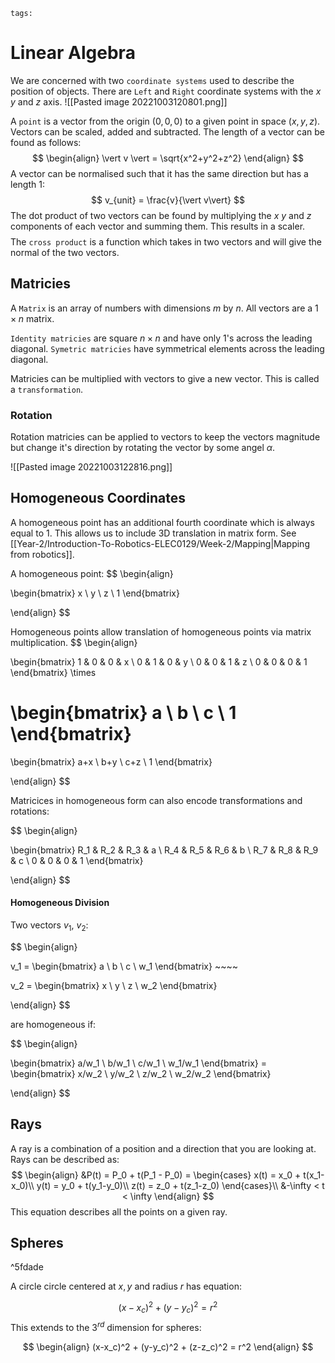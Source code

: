 `tags:`
# Linear Algebra
We are concerned with two `coordinate systems` used to describe the position of objects. There are `Left` and `Right` coordinate systems with the $x$ $y$ and $z$ axis.
![[Pasted image 20221003120801.png]]

A `point` is a vector from the origin $(0,0,0)$ to a given point in space $(x,y,z)$. Vectors can be scaled, added and subtracted. The length of a vector can be found as follows:
$$
\begin{align}
	\vert v \vert = \sqrt{x^2+y^2+z^2}
\end{align}
$$
A vector can be normalised such that it has the same direction but has a length 1:
$$
	v_{unit} = \frac{v}{\vert v\vert}
$$
The dot product of two vectors can be found by multiplying  the $x$ $y$ and $z$ components of each vector and summing them. This results in a scaler.
$$
$$
The `cross product` is a function which takes in two vectors and will give the normal of the two vectors.

## Matricies
A `Matrix` is an array of numbers with dimensions $m$ by $n$. All vectors are a $1\times n$ matrix.

`Identity matricies` are square $n\times n$ and have only 1's across the leading diagonal.
`Symetric matricies` have symmetrical elements across the leading diagonal.

Matricies can be multiplied with vectors to give a new vector. This is called a `transformation`.

### Rotation
Rotation matricies can be applied to vectors to keep the vectors magnitude but change it's direction by rotating the vector by some angel $\alpha$.

![[Pasted image 20221003122816.png]]

## Homogeneous Coordinates
A homogeneous point has an additional fourth coordinate which is always equal to 1. This allows us to include 3D translation in matrix form. See [[Year-2/Introduction-To-Robotics-ELEC0129/Week-2/Mapping|Mapping from robotics]]. 

A homogeneous point:
$$
\begin{align}

\begin{bmatrix}
x \\ 
y \\ 
z  \\ 
1 
\end{bmatrix}
 
\end{align}
$$

Homogeneous points allow translation of homogeneous points via matrix multiplication.
$$
\begin{align}

\begin{bmatrix}
1 & 0 & 0 & x \\ 
0 & 1 & 0 & y \\ 
0 & 0 & 1 & z \\ 
0 & 0 & 0 & 1 
\end{bmatrix}
\times

\begin{bmatrix}
a \\ 
b \\ 
c  \\ 
1 
\end{bmatrix}
 =

\begin{bmatrix}
a+x \\ 
b+y \\ 
c+z  \\ 
1 
\end{bmatrix}
 
\end{align}
$$

Matricices in homogeneous form can also encode transformations and rotations:

$$
\begin{align}

\begin{bmatrix}
R_1 & R_2 & R_3 & a \\ 
R_4 & R_5 & R_6 & b \\ 
R_7 & R_8 & R_9 & c \\ 
0 & 0 & 0 & 1 
\end{bmatrix}
 
\end{align}
$$

#### Homogeneous Division
Two vectors $v_1,~v_2$:

$$
\begin{align}

v_1 = \begin{bmatrix}
a \\ 
b \\ 
c  \\ 
w_1 
\end{bmatrix} ~~~~

v_2 = \begin{bmatrix}
x \\ 
y \\ 
z  \\ 
w_2 
\end{bmatrix}
 
\end{align}
$$

are homogeneous if:

$$
\begin{align}

\begin{bmatrix}
a/w_1 \\ 
b/w_1 \\ 
c/w_1  \\ 
w_1/w_1 
\end{bmatrix} 
= \begin{bmatrix}
x/w_2 \\ 
y/w_2 \\ 
z/w_2 \\ 
w_2/w_2 
\end{bmatrix}

\end{align}
$$


## Rays
A ray is a combination of a position and a direction that you are looking at. Rays can be described as:
$$
\begin{align}
&P(t) = P_0 + t(P_1 - P_0)
= \begin{cases}
x(t) = x_0 + t(x_1-x_0)\\
y(t) = y_0 + t(y_1-y_0)\\
z(t) = z_0 + t(z_1-z_0)
\end{cases}\\
&-\infty < t < \infty
\end{align}
$$
This equation describes all the points on a given ray. 
## Spheres 

^5fdade

A circle circle centered at $x,y$ and radius $r$ has equation:

$$
(x-x_c)^2 + (y-y_c)^2 = r^2
$$
This extends to the 3$^{rd}$ dimension for spheres:

$$
\begin{align}
(x-x_c)^2 + (y-y_c)^2 + (z-z_c)^2 = r^2
\end{align}
$$
